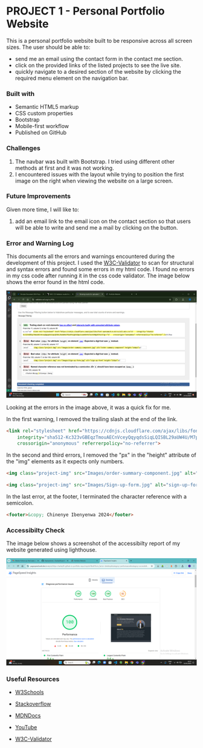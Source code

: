 # PROJECT 1 - Personal Portfolio Website 

This is a personal portfolio website built to be responsive across all screen sizes. 
The user should be able to:

- send me an email using the contact form in the contact me section.
- click on the provided links of the listed projects to see the live site.
- quickly navigate to a desired section of the website by clicking the required menu element on the navigation bar.

### Built with

- Semantic HTML5 markup
- CSS custom properties
- Bootstrap
- Mobile-first workflow
- Published on GitHub

### Challenges

1. The navbar was built with Bootstrap. I tried using different other methods at first and it was not working.
2. I encountered issues with the layout while trying to position the first image on the right when viewing the website on a large screen.

### Future Improvements
Given more time, I will like to:

1. add an email link to the email icon on the contact section so that users will be able to write and send me a mail by clicking on the button.

### Error and Warning Log

This documents all the errors and warnings encountered during the development of this project. I used the [W3C-Validator](https://validator.w3.org/nu/) to scan for structural and syntax errors and found some errors in my html code. I found no errors in my css code after running it in the css code validator. The image below shows the error found in the html code.


![error image](<assets/Images/Error image.png>)

Looking at the errors in the image above, it was a quick fix for me. 

In the first warning, I removed the trailing slash at the end of the link.
```html
<link rel="stylesheet" href="https://cdnjs.cloudflare.com/ajax/libs/font-awesome/6.6.0/css/all.min.css"
    integrity="sha512-Kc323vGBEqzTmouAECnVceyQqyqdsSiqLQISBL29aUW4U/M7pSPA/gEUZQqv1cwx4OnYxTxve5UMg5GT6L4JJg=="
    crossorigin="anonymous" referrerpolicy="no-referrer">
```

In the second and third errors, I removed the "px" in the "height" attribute of the "img" elements as it expects only numbers.

```html
<img class="project-img" src="Images/order-summary-component.jpg" alt="order-summary-component" height="210">
```

```html
<img class="project-img" src="Images/Sign-up-form.jpg" alt="sign-up-form" height="210">
```

In the last error, at the footer, I terminated the character reference with a semicolon.

```html
<footer>&copy; Chinenye Ibenyenwa 2024</footer>
```


### Accessibilty Check
The image below shows a screenshot of the accessibilty report of my website generated using lighthouse.

![Accessibility report image](assets/Images/Accessibility%20check.png)

### Useful Resources

- [W3Schools](https://www.w3schools.com/)

- [Stackoverflow](https://stackoverflow.com/)

- [MDNDocs](https://developer.mozilla.org/en-US/)

- [YouTube](https://www.youtube.com/)

- [W3C-Validator](https://validator.w3.org/nu/)